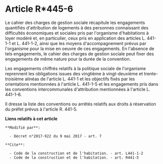 # Article R*445-6

Le cahier des charges de gestion sociale récapitule les engagements quantifiés d'attribution de logements à des personnes
connaissant des difficultés économiques et sociales pris par l'organisme d'habitations à loyer modéré et, en particulier,
ceux pris en application des articles L. 441-1-1 et L. 441-1-2, ainsi que les moyens d'accompagnement prévus par l'organisme
pour la mise en oeuvre de ces engagements. En l'absence de tels engagements, le cahier des charges de gestion sociale peut
fixer des engagements de même nature pour la durée de la convention.

Les engagements chiffrés relatifs à la politique sociale de l'organisme reprennent les obligations issues des vingtième à
vingt-deuxième et trente-troisième alinéas de l'article L. 441-1 et les objectifs fixés par les orientations mentionnées à
l'article L. 441-1-5 et les engagements pris dans les conventions intercommunales d'attribution mentionnées à l'article L.
441-1-6.

Il dresse la liste des conventions ou arrêtés relatifs aux droits à réservation du préfet prévus à l'article R. 441-5.

**Liens relatifs à cet article**

	**Modifié par**:

	  - Décret n°2017-922 du 9 mai 2017 - art. 7

	**Cite**:

	  - Code de la construction et de l'habitation. - art. L441-1-2
	  - Code de la construction et de l'habitation. - art. R441-5
